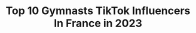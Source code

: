 ---
title: Top 10 Gymnasts TikTok Influencers In France in 2023
description: >-
  Find top gymnasts TikTok influencers in France in 2023. Most popular hashtags: #pourtoi #foryou #gym #fyp.
platform: TikTok
hits: 48
text_top: Identify the top-rated TikTok influencers on inBeat.
text_bottom: Our search engine aggregates 48 TikTok influencers like this in France for you to pitch.
profiles:
  - username: "arnaudnanoudubien"
    fullname: >-
      Arnaud Nanou Dubien
    bio: >-
      20k🤝 Instagram ➡️ Arnaud_nanou_dubien Gymnast Monaco 🇲🇨 CLF France 🇫🇷
    location: "France"
    followers: 20800
    engagement: 1970
    commentsToLikes: 0.019488
    id: ck9v90l9hbykt0j78r8c32rb9
    verified: false
    hashtags: "#gymnastics, #gymnastique, #gym, #airtrack"
  - username: "kassyfitgirly"
    fullname: >-
      Ketty Buisson
    bio: >-
      30ans🙊modele photo📸🤩 équitation🐎🔥 ancienne gymnaste & trampoliniste❤maman❤
    location: "France"
    followers: 19000
    engagement: 1452
    commentsToLikes: 0.117260
    id: ckbkr1weslht60j23i69ec5i6
    verified: false
    hashtags: "#pourvous, #pourtoiii, #pourtoii, #foryoupage"
  - username: "ana.gyym"
    fullname: >-
      ana.gyym
    bio: >-
      french gymnast insta : ana.grimaud
    location: "France"
    followers: 127700
    engagement: 2961
    commentsToLikes: 0.008936
    id: ck9vftkmm4jhp0j78v2jvtt5u
    verified: false
    hashtags: "#gym, #gymnastics, #pourtoi, #shein"
  - username: "leopold.dutrey"
    fullname: >-
      Leopold Dutrey
    bio: >-
      Gymnaste français retraité🤸🏻‍♂️ 📸 Insta modelboy @leopold.fr leopold.france👻
    location: "France"
    followers: 309200
    engagement: 2048
    commentsToLikes: 0.012268
    id: ck9fc8350io7f0j78j3y76nmj
    verified: false
    hashtags: "#duo, #foryou, #devinelapersonne"
  - username: "maelissandtaissia"
    fullname: >-
      Maëliss Et Taïssia🖤
    bio: >-
      TWINS / corse🦋 17 - danseuse & gymnaste mail : maelissandtaissia@orange.fr
    location: "France"
    followers: 200900
    engagement: 1721
    commentsToLikes: 0.011472
    id: ck9001s329ve20j78stlzg7y1
    verified: true
    hashtags: "#friends, #pourtoi, #fyp, #fun"
  - username: "kedioff"
    fullname: >-
      KediOfficiel
    bio: >-
      ♦️Code SIR-KEDI ♦️Mes amis : @compte_gymnaste123 @enzo654
    location: "France"
    followers: 23200
    engagement: 919
    commentsToLikes: 0.074577
    id: ck9v91b02c4f30j78wpvrxslh
    verified: false
    hashtags: "#rocketleaguepro, #fortnitecreative, #rockeleaguehighlights, #tiktokgame"
  - username: "coco.dlmz"
    fullname: >-
      𝐂𝐡𝐥𝐨𝐞́.𝐃
    bio: >-
      Gymnaste 🤸🏻‍♀️ ESI #nurse Don’t grow up ! It’s a trap. 🍃
    location: "France"
    followers: 58100
    engagement: 1662
    commentsToLikes: 0.023282
    id: ck9vd83z0tt790j78rh6wuzrf
    verified: false
    hashtags: "#gym, #test, #salto, #algotiktok"
  - username: "oceane_1206"
    fullname: >-
      Océanee
    bio: >-
      🥇//GymnastiqueRythmique\\🥇 |18yo|
    location: "France"
    followers: 14200
    engagement: 1281
    commentsToLikes: 0.017007
    id: ckacc45b8hzi50i78txake0uv
    verified: false
    hashtags: "#fyp, #gymroutine, #tiktok, #rg"
  - username: "manon.gymnastics"
    fullname: >-
      🤸🏻Manon 🤸🏻
    bio: >-
      French girl 🇫🇷// gymnastics💪🏼❤️ 18 years🥳
    location: "France"
    followers: 42600
    engagement: 2303
    commentsToLikes: 0.009101
    id: ck9r3mkqxqkqy0j78c1zz6nmn
    verified: false
    hashtags: "#pourtoi, #fail, #gymnastics, #sport"
  - username: "capricieuse_24"
    fullname: >-
      Milanoalyssa
    bio: >-
      Insta : capricieuse_24 Snap : milanoalyssa GYMNASTIQUE 🤸‍♂️ CORSE / AJACCIO🦋
    location: "France"
    followers: 0
    engagement: 1167
    commentsToLikes: 0.007813
    id: ckcioykuqw1m70j23yjp9k3hl
    verified: false
    hashtags: "#ajaccio, #dance, #fyp, #bebeww"
---